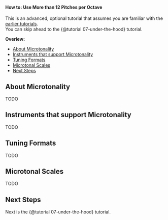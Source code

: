 #### How to: Use More than 12 Pitches per Octave

This is an advanced, optional tutorial that assumes you are familiar with the [earlier tutorials](./index.html#tutorials).<br>
You can skip ahead to the {@tutorial 07-under-the-hood} tutorial.

**Overiew:**
- [About Microtonality](#about)
- [Instruments that support Microtonality](#instruments)
- [Tuning Formats](#formats)
- [Microtonal Scales](#scales)
- [Next Steps](#next-steps)


<a name="about"></a>
## About Microtonality

TODO


<a name="instruments"></a>
## Instruments that support Microtonality

TODO


<a name="formats"></a>
## Tuning Formats

TODO


<a name="scales"></a>
## Microtonal Scales

TODO


<a name="next-steps"></a>
## Next Steps

Next is the {@tutorial 07-under-the-hood} tutorial.
